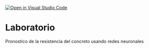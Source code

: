 [![Open in Visual Studio Code](https://classroom.github.com/assets/open-in-vscode-718a45dd9cf7e7f842a935f5ebbe5719a5e09af4491e668f4dbf3b35d5cca122.svg)](https://classroom.github.com/online_ide?assignment_repo_id=13016603&assignment_repo_type=AssignmentRepo)
# Laboratorio
Pronostico de la resistencia del concreto usando redes neuronales
